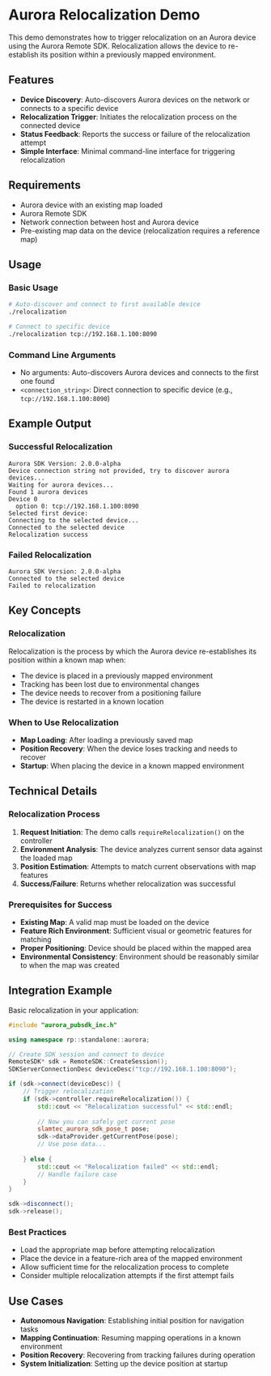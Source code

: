 # Aurora Relocalization Demo

This demo demonstrates how to trigger relocalization on an Aurora device using the Aurora Remote SDK. Relocalization allows the device to re-establish its position within a previously mapped environment.

## Features

- **Device Discovery**: Auto-discovers Aurora devices on the network or connects to a specific device
- **Relocalization Trigger**: Initiates the relocalization process on the connected device
- **Status Feedback**: Reports the success or failure of the relocalization attempt
- **Simple Interface**: Minimal command-line interface for triggering relocalization

## Requirements

- Aurora device with an existing map loaded
- Aurora Remote SDK
- Network connection between host and Aurora device
- Pre-existing map data on the device (relocalization requires a reference map)

## Usage

### Basic Usage

```bash
# Auto-discover and connect to first available device
./relocalization

# Connect to specific device
./relocalization tcp://192.168.1.100:8090
```

### Command Line Arguments

- No arguments: Auto-discovers Aurora devices and connects to the first one found
- `<connection_string>`: Direct connection to specific device (e.g., `tcp://192.168.1.100:8090`)

## Example Output

### Successful Relocalization
```
Aurora SDK Version: 2.0.0-alpha
Device connection string not provided, try to discover aurora devices...
Waiting for aurora devices...
Found 1 aurora devices
Device 0
  option 0: tcp://192.168.1.100:8090
Selected first device: 
Connecting to the selected device...
Connected to the selected device
Relocalization success
```

### Failed Relocalization
```
Aurora SDK Version: 2.0.0-alpha
Connected to the selected device
Failed to relocalization
```

## Key Concepts

### Relocalization

Relocalization is the process by which the Aurora device re-establishes its position within a known map when:
- The device is placed in a previously mapped environment
- Tracking has been lost due to environmental changes
- The device needs to recover from a positioning failure
- The device is restarted in a known location

### When to Use Relocalization

- **Map Loading**: After loading a previously saved map
- **Position Recovery**: When the device loses tracking and needs to recover
- **Startup**: When placing the device in a known mapped environment

## Technical Details

### Relocalization Process

1. **Request Initiation**: The demo calls `requireRelocalization()` on the controller
2. **Environment Analysis**: The device analyzes current sensor data against the loaded map
3. **Position Estimation**: Attempts to match current observations with map features
4. **Success/Failure**: Returns whether relocalization was successful

### Prerequisites for Success

- **Existing Map**: A valid map must be loaded on the device
- **Feature Rich Environment**: Sufficient visual or geometric features for matching
- **Proper Positioning**: Device should be placed within the mapped area
- **Environmental Consistency**: Environment should be reasonably similar to when the map was created

## Integration Example

Basic relocalization in your application:

```cpp
#include "aurora_pubsdk_inc.h"

using namespace rp::standalone::aurora;

// Create SDK session and connect to device
RemoteSDK* sdk = RemoteSDK::CreateSession();
SDKServerConnectionDesc deviceDesc("tcp://192.168.1.100:8090");

if (sdk->connect(deviceDesc)) {
    // Trigger relocalization
    if (sdk->controller.requireRelocalization()) {
        std::cout << "Relocalization successful" << std::endl;
        
        // Now you can safely get current pose
        slamtec_aurora_sdk_pose_t pose;
        sdk->dataProvider.getCurrentPose(pose);
        // Use pose data...
        
    } else {
        std::cout << "Relocalization failed" << std::endl;
        // Handle failure case
    }
}

sdk->disconnect();
sdk->release();
```

### Best Practices

- Load the appropriate map before attempting relocalization
- Place the device in a feature-rich area of the mapped environment
- Allow sufficient time for the relocalization process to complete
- Consider multiple relocalization attempts if the first attempt fails

## Use Cases

- **Autonomous Navigation**: Establishing initial position for navigation tasks
- **Mapping Continuation**: Resuming mapping operations in a known environment  
- **Position Recovery**: Recovering from tracking failures during operation
- **System Initialization**: Setting up the device position at startup